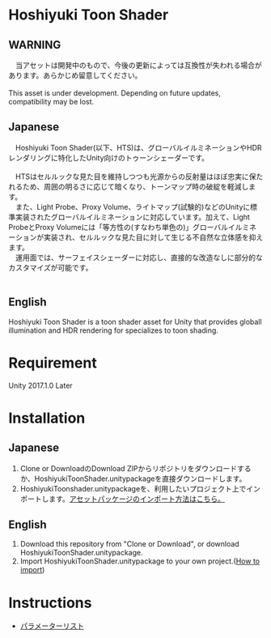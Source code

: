 # Hoshiyuki Toon Shader 
## WARNING
　当アセットは開発中のもので、今後の更新によっては互換性が失われる場合があります。あらかじめ留意してください。<br> 
 <br>
 This asset is under development. Depending on future updates, compatibility may be lost.
## Japanese
　Hoshiyuki Toon Shader(以下、HTS)は、グローバルイルミネーションやHDRレンダリングに特化したUnity向けのトゥーンシェーダーです。<br>
 <br>
　HTSはセルルックな見た目を維持しつつも光源からの反射量はほぼ忠実に保たれるため、周囲の明るさに応じて暗くなり、トーンマップ時の破綻を軽減します。<br>
　また、Light Probe、Proxy Volume、ライトマップ(試験的)などのUnityに標準実装されたグローバルイルミネーションに対応しています。加えて、Light ProbeとProxy Volumeには「等方性の(すなわち単色の)」グローバルイルミネーションが実装され、セルルックな見た目に対して生じる不自然な立体感を抑えます。<br>
　運用面では、サーフェイスシェーダーに対応し、直接的な改造なしに部分的なカスタマイズが可能です。<br>
 <br>

## English
Hoshiyuki Toon Shader is a toon shader asset for Unity that provides globall illumination and HDR rendering for specializes to toon shading.


# Requirement
 Unity 2017.1.0 Later

# Installation
## Japanese
1. Clone or DownloadのDownload ZIPからリポジトリをダウンロードするか、HoshiyukiToonShader.unitypackageを直接ダウンロードします。
2. HoshiyukiToonshader.unitypackageを、利用したいプロジェクト上でインポートします。[アセットパッケージのインポート方法はこちら。](https://docs.unity3d.com/jp/530/Manual/AssetPackages.html)

## English
1. Download this repository from "Clone or Download", or download HoshiyukiToonShader.unitypackage.
2. Import HoshiyukiToonShader.unitypackage to your own project.([How to import](https://docs.unity3d.com/Manual/AssetPackages.html))


# Instructions
* [パラメーターリスト](https://github.com/Masterexa/HoshiyukiToonShader/wiki/%E3%83%91%E3%83%A9%E3%83%A1%E3%83%BC%E3%82%BF%E3%83%BC%E3%83%AA%E3%82%B9%E3%83%88)
